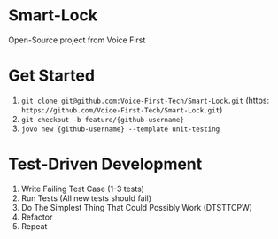 # Smart-Lock

Open-Source project from Voice First

# Get Started

1. `git clone git@github.com:Voice-First-Tech/Smart-Lock.git` (https: `https://github.com/Voice-First-Tech/Smart-Lock.git`)
2. `git checkout -b feature/{github-username}`
3. `jovo new {github-username} --template unit-testing`


# Test-Driven Development

1. Write Failing Test Case (1-3 tests)
2. Run Tests (All new tests should fail)
3. Do The Simplest Thing That Could Possibly Work (DTSTTCPW)
4. Refactor
5. Repeat
